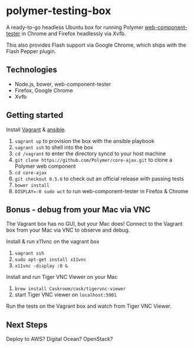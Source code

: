 # polymer-testing-box

A ready-to-go headless Ubuntu box for running Polymer [web-component-tester](https://github.com/Polymer/web-component-tester)
in Chrome and Firefox headlessly via Xvfb.

This also provides Flash support via Google Chrome, which ships with the Flash Pepper plugin.

## Technologies

* Node.js, bower, web-component-tester
* Firefox, Google Chrome
* Xvfb

## Getting started

Install [Vagrant](https://www.vagrantup.com) & [ansible](http://www.ansible.com).

1. `vagrant up` to provision the box with the ansible playbook
2. `vagrant ssh` to shell into the box
3. `cd /vagrant` to enter the directory syncd to your host machine
4. `git clone https://github.com/Polymer/core-ajax.git` to clone a Polymer web component
5. `cd core-ajax`
5. `git checkout 0.5.6` to check out an official release with passing tests
6. `bower install`
7. `DISPLAY=:0 sudo wct` to run web-component-tester in Firefox & Chrome

## Bonus - debug from your Mac via VNC

The Vagrant box has no GUI, but your Mac does! Connect to the Vagrant box from
your Mac via VNC to observe and debug.

Install & run x11vnc on the vagrant box

1. `vagrant ssh`
2. `sudo apt-get install x11vnc`
3. `x11vnc -display :0 &`

Install and run Tiger VNC Viewer on your Mac

1. `brew install Caskroom/cask/tigervnc-viewer`
2. start Tiger VNC viewer on `localhost:5901`

Run the tests on the Vagrant box and watch from Tiger VNC Viewer.

## Next Steps

Deploy to AWS? Digital Ocean? OpenStack?
